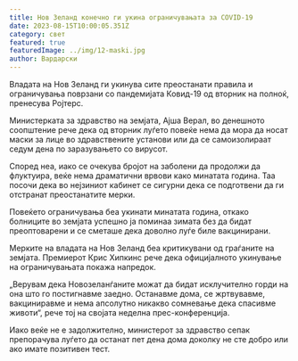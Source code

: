 ```yaml
---
title: Нов Зеланд конечно ги укина ограничувањата за COVID-19
date: 2023-08-15T10:00:05.351Z
category: свет
featured: true
featuredImage: ../img/12-maski.jpg
author: Вардарски
---
```

Владата на Нов Зеланд ги укинува сите преостанати правила и ограничувања поврзани со пандемијата Ковид-19 од вторник на полноќ, пренесува Ројтерс.

Министерката за здравство на земјата, Ајша Верал, во денешното соопштение рече дека од вторник луѓето повеќе нема да мора да носат маски за лице во здравствените установи или да се самоизолираат седум дена по заразувањето со вирусот.

Според неа, иако се очекува бројот на заболени да продолжи да флуктуира, веќе нема драматични врвови како минатата година. Таа посочи дека во нејзиниот кабинет се сигурни дека се подготвени да ги отстранат преостанатите мерки.

Повеќето ограничувања беа укинати минатата година, откако болниците во земјата успешно ја поминаа зимата без да бидат преоптоварени и се сметаше дека доволно луѓе биле вакцинирани.

Мерките на владата на Нов Зеланд беа критикувани од граѓаните на земјата. Премиерот Крис Хипкинс рече дека официјалното укинување на ограничувањата покажа напредок.

„Верувам дека Новозеланѓаните можат да бидат исклучително горди на она што го постигнавме заедно. Останавме дома, се жртвувавме, вакциниравме и нема апсолутно никакво сомневање дека спасивме животи“, рече тој на својата неделна прес-конференција.

Иако веќе не е задолжително, министерот за здравство сепак препорачува луѓето да останат пет дена дома доколку не сте добро или ако имате позитивен тест.